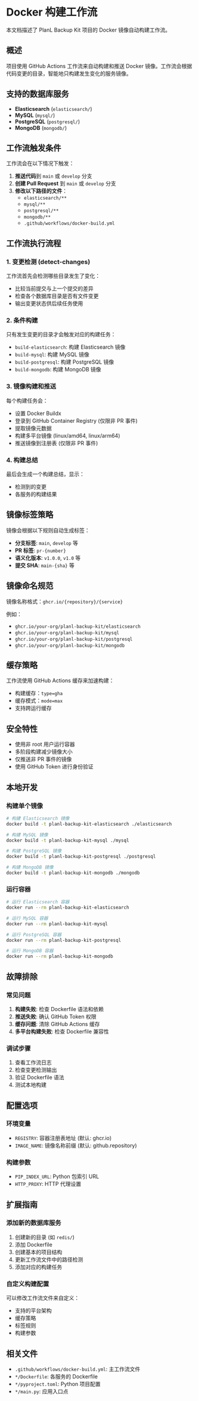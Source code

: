# Docker 构建工作流

本文档描述了 PlanL Backup Kit 项目的 Docker 镜像自动构建工作流。

## 概述

项目使用 GitHub Actions 工作流来自动构建和推送 Docker 镜像。工作流会根据代码变更的目录，智能地只构建发生变化的服务镜像。

## 支持的数据库服务

- **Elasticsearch** (`elasticsearch/`)
- **MySQL** (`mysql/`)
- **PostgreSQL** (`postgresql/`)
- **MongoDB** (`mongodb/`)

## 工作流触发条件

工作流会在以下情况下触发：

1. **推送代码**到 `main` 或 `develop` 分支
2. **创建 Pull Request** 到 `main` 或 `develop` 分支
3. **修改以下路径的文件**：
   - `elasticsearch/**`
   - `mysql/**`
   - `postgresql/**`
   - `mongodb/**`
   - `.github/workflows/docker-build.yml`

## 工作流执行流程

### 1. 变更检测 (detect-changes)

工作流首先会检测哪些目录发生了变化：

- 比较当前提交与上一个提交的差异
- 检查各个数据库目录是否有文件变更
- 输出变更状态供后续任务使用

### 2. 条件构建

只有发生变更的目录才会触发对应的构建任务：

- `build-elasticsearch`: 构建 Elasticsearch 镜像
- `build-mysql`: 构建 MySQL 镜像
- `build-postgresql`: 构建 PostgreSQL 镜像
- `build-mongodb`: 构建 MongoDB 镜像

### 3. 镜像构建和推送

每个构建任务会：

- 设置 Docker Buildx
- 登录到 GitHub Container Registry (仅限非 PR 事件)
- 提取镜像元数据
- 构建多平台镜像 (linux/amd64, linux/arm64)
- 推送镜像到注册表 (仅限非 PR 事件)

### 4. 构建总结

最后会生成一个构建总结，显示：
- 检测到的变更
- 各服务的构建结果

## 镜像标签策略

镜像会根据以下规则自动生成标签：

- **分支标签**: `main`, `develop` 等
- **PR 标签**: `pr-{number}`
- **语义化版本**: `v1.0.0`, `v1.0` 等
- **提交 SHA**: `main-{sha}` 等

## 镜像命名规范

镜像名称格式：`ghcr.io/{repository}/{service}`

例如：
- `ghcr.io/your-org/planl-backup-kit/elasticsearch`
- `ghcr.io/your-org/planl-backup-kit/mysql`
- `ghcr.io/your-org/planl-backup-kit/postgresql`
- `ghcr.io/your-org/planl-backup-kit/mongodb`

## 缓存策略

工作流使用 GitHub Actions 缓存来加速构建：

- 构建缓存：`type=gha`
- 缓存模式：`mode=max`
- 支持跨运行缓存

## 安全特性

- 使用非 root 用户运行容器
- 多阶段构建减少镜像大小
- 仅推送非 PR 事件的镜像
- 使用 GitHub Token 进行身份验证

## 本地开发

### 构建单个镜像

```bash
# 构建 Elasticsearch 镜像
docker build -t planl-backup-kit-elasticsearch ./elasticsearch

# 构建 MySQL 镜像
docker build -t planl-backup-kit-mysql ./mysql

# 构建 PostgreSQL 镜像
docker build -t planl-backup-kit-postgresql ./postgresql

# 构建 MongoDB 镜像
docker build -t planl-backup-kit-mongodb ./mongodb
```

### 运行容器

```bash
# 运行 Elasticsearch 容器
docker run --rm planl-backup-kit-elasticsearch

# 运行 MySQL 容器
docker run --rm planl-backup-kit-mysql

# 运行 PostgreSQL 容器
docker run --rm planl-backup-kit-postgresql

# 运行 MongoDB 容器
docker run --rm planl-backup-kit-mongodb
```

## 故障排除

### 常见问题

1. **构建失败**: 检查 Dockerfile 语法和依赖
2. **推送失败**: 确认 GitHub Token 权限
3. **缓存问题**: 清除 GitHub Actions 缓存
4. **多平台构建失败**: 检查 Dockerfile 兼容性

### 调试步骤

1. 查看工作流日志
2. 检查变更检测输出
3. 验证 Dockerfile 语法
4. 测试本地构建

## 配置选项

### 环境变量

- `REGISTRY`: 容器注册表地址 (默认: ghcr.io)
- `IMAGE_NAME`: 镜像名称前缀 (默认: github.repository)

### 构建参数

- `PIP_INDEX_URL`: Python 包索引 URL
- `HTTP_PROXY`: HTTP 代理设置

## 扩展指南

### 添加新的数据库服务

1. 创建新的目录 (如 `redis/`)
2. 添加 Dockerfile
3. 创建基本的项目结构
4. 更新工作流文件中的路径检测
5. 添加对应的构建任务

### 自定义构建配置

可以修改工作流文件来自定义：

- 支持的平台架构
- 缓存策略
- 标签规则
- 构建参数

## 相关文件

- `.github/workflows/docker-build.yml`: 主工作流文件
- `*/Dockerfile`: 各服务的 Dockerfile
- `*/pyproject.toml`: Python 项目配置
- `*/main.py`: 应用入口点